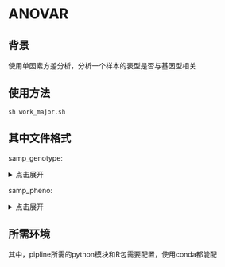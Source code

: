 # ANOVAR
## 背景
使用单因素方差分析，分析一个样本的表型是否与基因型相关
## 使用方法
`sh work_major.sh`
## 其中文件格式
samp_genotype:
<details>
<summary>点击展开</summary>

|samp    |K000754 |K000782 |SNPY3   |SNPY4   |SNPY5   |K000783
|0       |T:C     |G:G     |C:C     |G:G     |G:G     |A:A
|1       |C:C     |A:A     |T:T     |C:C     |A:A     |T:T
|2       |T:C     |G:A     |C:T     |G:C     |G:A     |A:T
|3       |T:C     |G:A     |C:T     |G:C     |G:A     |A:T
|4       |T:C     |G:A     |C:T     |G:C     |G:A     |A:T
|6       |T:T     |G:G     |C:C     |G:G     |G:G     |A:A
.
.
.
</details>

samp_pheno:
<details>
<summary>点击展开</summary>
samp_pheno:
samp    leaf_numbers
1       29
2       31
3       27
4       31
5       30
6       36
7       33
.
.
.
</details>

## 所需环境
其中，pipline所需的python模块和R包需要配置，使用conda都能配


